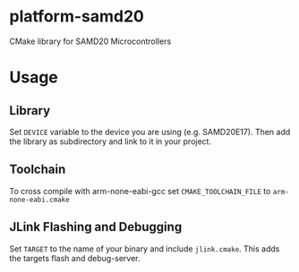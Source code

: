 # platform-samd20
CMake library for SAMD20 Microcontrollers

# Usage
## Library
Set `DEVICE` variable to the device you are using (e.g. SAMD20E17).
Then add the library as subdirectory and link to it in your project.

## Toolchain
To cross compile with arm-none-eabi-gcc set `CMAKE_TOOLCHAIN_FILE` to `arm-none-eabi.cmake`

## JLink Flashing and Debugging
Set `TARGET` to the name of your binary and include `jlink.cmake`.
This adds the targets flash and debug-server.
